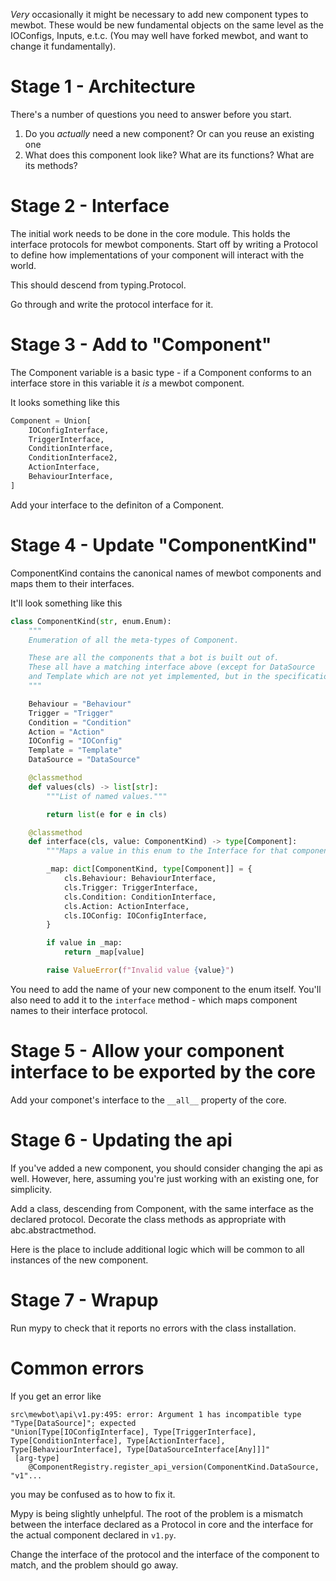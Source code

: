 <!--
SPDX-FileCopyrightText: 2023 Mewbot Developers <mewbot@quicksilver.london>

SPDX-License-Identifier: BSD-2-Clause
-->

_Very_ occasionally it might be necessary to add new component types to mewbot.
These would be new fundamental objects on the same level as the IOConfigs, Inputs, e.t.c.
(You may well have forked mewbot, and want to change it fundamentally).

# Stage 1 - Architecture

There's a number of questions you need to answer before you start.

1) Do you _actually_ need a new component? Or can you reuse an existing one
2) What does this component look like? What are its functions? What are its methods?

# Stage 2 - Interface 

The initial work needs to be done in the core module.
This holds the interface protocols for mewbot components.
Start off by writing a Protocol to define how implementations of your component will interact with the world.

This should descend from typing.Protocol.

Go through and write the protocol interface for it.

# Stage 3 - Add to "Component"

The Component variable is a basic type - if a Component conforms to an interface store in this variable it _is_ a 
mewbot component.

It looks something like this

```python
Component = Union[
    IOConfigInterface,
    TriggerInterface,
    ConditionInterface,
    ConditionInterface2,
    ActionInterface,
    BehaviourInterface,
]
```

Add your interface to the definiton of a Component.

# Stage 4 - Update "ComponentKind"

ComponentKind contains the canonical names of mewbot components and maps them to their interfaces.

It'll look something like this

```python
class ComponentKind(str, enum.Enum):
    """
    Enumeration of all the meta-types of Component.

    These are all the components that a bot is built out of.
    These all have a matching interface above (except for DataSource
    and Template which are not yet implemented, but in the specification)
    """

    Behaviour = "Behaviour"
    Trigger = "Trigger"
    Condition = "Condition"
    Action = "Action"
    IOConfig = "IOConfig"
    Template = "Template"
    DataSource = "DataSource"

    @classmethod
    def values(cls) -> list[str]:
        """List of named values."""

        return list(e for e in cls)

    @classmethod
    def interface(cls, value: ComponentKind) -> type[Component]:
        """Maps a value in this enum to the Interface for that component type."""

        _map: dict[ComponentKind, type[Component]] = {
            cls.Behaviour: BehaviourInterface,
            cls.Trigger: TriggerInterface,
            cls.Condition: ConditionInterface,
            cls.Action: ActionInterface,
            cls.IOConfig: IOConfigInterface,
        }

        if value in _map:
            return _map[value]

        raise ValueError(f"Invalid value {value}")
```

You need to add the name of your new component to the enum itself.
You'll also need to add it to the `interface` method - which maps component names to their interface protocol.

# Stage 5 - Allow your component interface to be exported by the core

Add your componet's interface to the `__all__` property of the core.

# Stage 6 - Updating the api

If you've added a new component, you should consider changing the api as well.
However, here, assuming you're just working with an existing one, for simplicity.

Add a class, descending from Component, with the same interface as the declared protocol.
Decorate the class methods as appropriate with abc.abstractmethod.

Here is the place to include additional logic which will be common to all instances of the new component.

# Stage 7 - Wrapup

Run mypy to check that it reports no errors with the class installation.

# Common errors

If you get an error like

```shell
src\mewbot\api\v1.py:495: error: Argument 1 has incompatible type
"Type[DataSource]"; expected
"Union[Type[IOConfigInterface], Type[TriggerInterface], Type[ConditionInterface], Type[ActionInterface], Type[BehaviourInterface], Type[DataSourceInterface[Any]]]"
 [arg-type]
    @ComponentRegistry.register_api_version(ComponentKind.DataSource, "v1"...
```

you may be confused as to how to fix it.

Mypy is being slightly unhelpful.
The root of the problem is a mismatch between the interface declared as a Protocol in core and the interface for the
actual component declared in `v1.py`.

Change the interface of the protocol and the interface of the component to match, and the problem should go away.


